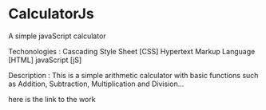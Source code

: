 # CalculatorJs
A simple javaScript calculator

Techonologies :
     Cascading Style Sheet [CSS]
     Hypertext Markup Language [HTML]
     javaScript [jS]
     
Description :
       This is a simple arithmetic calculator with basic functions
     such as Addition, Subtraction, Multiplication and Division...
     
here is the link to the work
